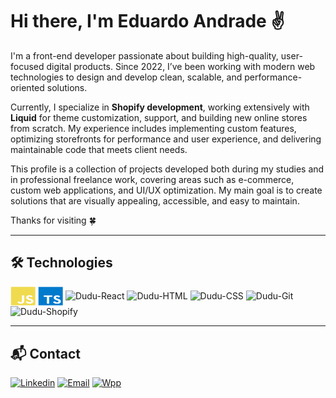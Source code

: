 # Hi there, I'm Eduardo Andrade ✌  

I'm a front-end developer passionate about building high-quality, user-focused digital products. Since 2022, I’ve been working with modern web technologies to design and develop clean, scalable, and performance-oriented solutions.  

Currently, I specialize in **Shopify development**, working extensively with **Liquid** for theme customization, support, and building new online stores from scratch. My experience includes implementing custom features, optimizing storefronts for performance and user experience, and delivering maintainable code that meets client needs.  

This profile is a collection of projects developed both during my studies and in professional freelance work, covering areas such as e-commerce, custom web applications, and UI/UX optimization. My main goal is to create solutions that are visually appealing, accessible, and easy to maintain.  

Thanks for visiting 🍀  

---

## 🛠 Technologies  

<div>
  <img align="center" alt="Dudu-Js" height="30" width="40" src="https://raw.githubusercontent.com/devicons/devicon/master/icons/javascript/javascript-plain.svg">
  <img align="center" alt="Dudu-Ts" height="30" width="40" src="https://raw.githubusercontent.com/devicons/devicon/master/icons/typescript/typescript-plain.svg">
  <img align="center" alt="Dudu-React" height="30" width="40" src="https://cdn.jsdelivr.net/gh/devicons/devicon/icons/react/react-original-wordmark.svg"/>
  <img align="center" alt="Dudu-HTML" height="30" width="40" src="https://cdn.jsdelivr.net/gh/devicons/devicon/icons/html5/html5-original.svg">
  <img align="center" alt="Dudu-CSS" height="30" width="40" src="https://cdn.jsdelivr.net/gh/devicons/devicon/icons/css3/css3-original.svg">
  <img align="center" alt="Dudu-Git" height="30" width="40" src="https://cdn.jsdelivr.net/gh/devicons/devicon/icons/git/git-original.svg">
  <img align="center" alt="Dudu-Shopify" height="30" width="40" src="https://encrypted-tbn0.gstatic.com/images?q=tbn:ANd9GcQ58f__Hs5QwGWIEcsawDwW1o5IQzaYNPONhQ&s">
</div>  

---

## 📬 Contact  

<div>
  
  [<img src='https://img.shields.io/badge/LinkedIn-0077B5?style=for-the-badge&logo=linkedin&logoColor=white' alt='Linkedin' height='30'>](https://www.linkedin.com/in/eduardo-andrade-17a53118a/)
  [<img src='https://img.shields.io/badge/Email-D14836?style=for-the-badge&logo=gmail&logoColor=white' alt='Email' height='30'>](mailto:eduardoandrade.dev@gmail.com)
  [<img src='https://img.shields.io/badge/WhatsApp-25D366?style=for-the-badge&logo=whatsapp&logoColor=white' alt='Wpp' height='30'>](https://wa.me/5585996759585?text=Ol%C3%A1)
          
</div>  
